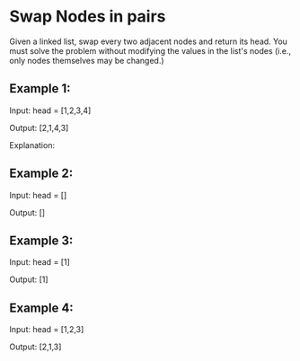 # Swap Nodes in pairs 

Given a linked list, swap every two adjacent nodes and return its head. You must solve the problem without modifying the values in the list's nodes (i.e., only nodes themselves may be changed.)

 

## Example 1:

Input: head = [1,2,3,4]

Output: [2,1,4,3]

Explanation:

## Example 2:

Input: head = []

Output: []

## Example 3:

Input: head = [1]

Output: [1]

## Example 4:

Input: head = [1,2,3]

Output: [2,1,3]
